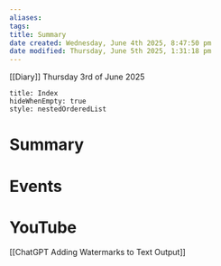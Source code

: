 ```yaml
---
aliases: 
tags: 
title: Summary
date created: Wednesday, June 4th 2025, 8:47:50 pm
date modified: Thursday, June 5th 2025, 1:31:18 pm
---
```


[[Diary]] Thursday 3rd of June 2025

```table-of-contents
title: Index
hideWhenEmpty: true
style: nestedOrderedList
```

# Summary





# Events



# YouTube
[[ChatGPT Adding Watermarks to Text Output]]





